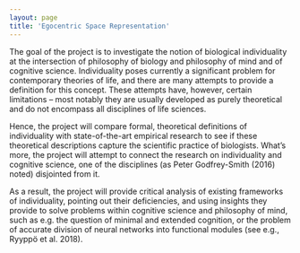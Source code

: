 ```yaml
---
layout: page
title: 'Egocentric Space Representation'
---
```


The goal of the project is to investigate the notion of biological individuality at the intersection of philosophy of biology and philosophy of mind and of cognitive science. Individuality poses currently a significant problem for contemporary theories of life, and there are many attempts to provide a definition for this concept. These attempts have, however, certain limitations – most notably they are usually developed as purely theoretical and do not encompass all disciplines of life sciences.

Hence, the project will compare formal, theoretical definitions of individuality with state-of-the-art empirical research to see if these theoretical descriptions capture the scientific practice of biologists. What’s more, the project will attempt to connect the research on individuality and cognitive science, one of the disciplines (as Peter Godfrey-Smith (2016) noted) disjointed from it.

As a result, the project will provide critical analysis of existing frameworks of individuality, pointing out their deficiencies, and using insights they provide to solve problems within cognitive science and philosophy of mind, such as e.g. the question of minimal and extended cognition, or the problem of accurate division of neural networks into functional modules (see e.g., Ryyppö et al. 2018).
